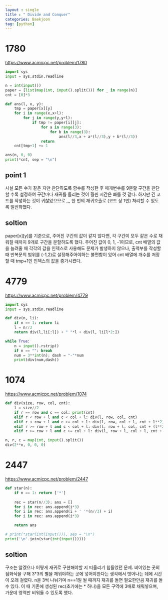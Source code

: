 ```yaml
---
layout : single
title : " Divide and Conquer"
categories: Baekjoon
tag: [python]
---
```

# 1780

<a href = "https://www.acmicpc.net/problem/1780">https://www.acmicpc.net/problem/1780</a>

```python
import sys
input = sys.stdin.readline

n = int(input())
paper = [list(map(int, input().split())) for _ in range(n)]
cnt = [0]*3

def ans(l, x, y):
    tmp = paper[x][y]
    for i in range(x,x+l):
        for j in range(y,y+l):
            if tmp != paper[i][j]:
                for a in range(3):
                    for b in range(3):
                        ans(l//3,x + a*(l//3),y + b*(l//3))
                return
    cnt[tmp+1] += 1

ans(n, 0, 0)
print(*cnt, sep = "\n")
```

## point 1

사실 모든 수가 같은 지만 판단하도록 함수를 작성한 후 매개변수를 9분할 구간을 판단할 수록 설정하여 구간마다 재귀를 돌리는 것이 훨씬 시간은 빠를 것 같다. 하지만 긴 코드를 작성하는 것이 귀찮았으므로 ,,, 한 번의 재귀호출로 (코드 상 1번) 처리할 수 있도록 일반화했다.

## soltion

paper[x][y]를 기준으로, 주어진 구간의 값이 같지 않다면, 각 구간이 모두 같은 수로 채워질 때까지 9개로 구간을 분할하도록 했다. 주어진 값이 0, 1, -1이므로, cnt 배열의 값을 늘려줄 때 각각의 값을 인덱스로 사용해도 문제가 발생하지 않으나, 출력부를 작성할 때 반복문의 범위를 (-1,2)로 설정해주어야하는 불편함이 있어 cnt 배열에 개수를 저장할 때 tmp+1인 인덱스의 값을 증가시켰다.

# 4779

<a href = "https://www.acmicpc.net/problem/4779">https://www.acmicpc.net/problem/4779</a>

```python
import sys
input = sys.stdin.readline

def div(n, li):
    if n == 1: return li
    l = n//3
    return div(l,li[:l]) + " "*l + div(l, li[l*2:])

while True:
    n = input().rstrip()
    if n == "": break
    num = 3**int(n); dash = "-"*num
    print(div(num,dash))
```

# 1074

<a href = "https://www.acmicpc.net/problem/1074">https://www.acmicpc.net/problem/1074</a>

```python
def div(size, row, col, cnt):
    l = size//2
    if r == row and c == col: print(cnt)
    elif r < row + l and c < col + l: div(l, row, col, cnt)
    elif r < row + l and c >= col + l: div(l, row, col + l, cnt + l**2)
    elif r >= row + l and c < col + l: div(l, row + l, col, cnt + (l**2) * 2)
    elif r >= row + l and c >= col + l: div(l, row + l, col + l, cnt + (l ** 2) * 3)

n, r, c = map(int, input().split())
div(2**n, 0, 0, 0)
```

# 2447

<a href = "https://www.acmicpc.net/problem/2447">https://www.acmicpc.net/problem/2447</a>

```python
def star(n):
    if n == 1: return ['*']
    
    rec = star(n//3); ans = []
    for i in rec: ans.append(i*3)
    for i in rec: ans.append(i + ' '*(n//3) + i)
    for i in rec: ans.append(i*3)

    return ans

# print(*star(int(input())), sep = "\n")
print('\n'.join(star(int(input()))))
```

## soltion

구조는 알겠으나 어떻게 재귀로 구현해야할 지 떠올리기 힘들었던 문제. 비어있는 곳의 점화식을 구해 3*3의 별을 채워야하는 곳에 넣어야한다는 생각에서 벗어나는 데에 시간이 오래 걸렸다. n을 3씩 나눠가며 n==1일 될 때까지 재귀를 돌면 필요한만큼 재귀를 돌 수 있다. 이 때 기존에 생성된 rec(초기에는 * 하나)을 모든 구역에 3배로 채워넣으며, 가운데 영역만 비워둘 수 있도록 했다.